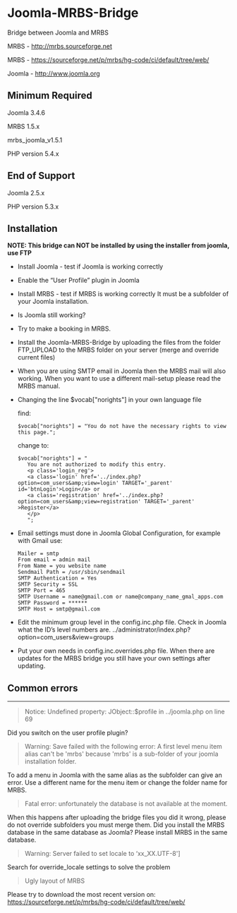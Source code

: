 # Joomla-MRBS-Bridge

Bridge between Joomla and MRBS

 MRBS - http://mrbs.sourceforge.net
 
 MRBS - https://sourceforge.net/p/mrbs/hg-code/ci/default/tree/web/

 Joomla - http://www.joomla.org

Minimum Required
-------------------------

Joomla 3.4.6

MRBS 1.5.x

mrbs_joomla_v1.5.1

PHP version 5.4.x


End of Support
-------------------------
Joomla 2.5.x

PHP version 5.3.x


Installation
-------------------------

**NOTE: This bridge can NOT be installed by using the installer from joomla, use FTP**

- Install Joomla - test if Joomla is working correctly
- Enable the “User Profile” plugin in Joomla
- Install MRBS - test if MRBS is working correctly It must be a subfolder of your Joomla installation.
- Is Joomla still working?
- Try to make a booking in MRBS.
- Install the Joomla-MRBS-Bridge by uploading the files from the folder FTP_UPLOAD to the MRBS folder on your server (merge and override current files)
- When you are using SMTP email in Joomla then the MRBS mail will also working. When you want to use a different mail-setup please read the MRBS manual.
- Changing the line $vocab["norights"] in your own language file

   find:
   ```
   $vocab["norights"] = "You do not have the necessary rights to view this page.";
   ```

   change to:
   
   ```
   $vocab["norights"] = "
      You are not authorized to modify this entry.
      <p class='login_reg'>
      <a class='login' href='../index.php?option=com_users&amp;view=login' TARGET='_parent' id='btnLogin'>Login</a> or
      <a class='registration' href='../index.php?option=com_users&amp;view=registration' TARGET='_parent' >Register</a>
      </p>
      ";
   ```

- Email settings must done in Joomla Global Configuration, for example with Gmail use:
	
  ```
  Mailer = smtp
  From email = admin mail
  From Name = you website name
  Sendmail Path = /usr/sbin/sendmail
  SMTP Authentication = Yes
  SMTP Security = SSL
  SMTP Port = 465
  SMTP Username = name@gmail.com or name@company_name_gmal_apps.com
  SMTP Password = ******
  SMTP Host = smtp@gmail.com
  ```

- Edit the minimum group level in the config.inc.php file. Check in Joomla what the ID’s level numbers are. ../administrator/index.php?option=com_users&view=groups
- Put your own needs in config.inc.overrides.php file. When there are updates for the MRBS bridge you still have your own settings after updating.



## Common errors
-------------------------

> Notice: Undefined property: JObject::$profile in ../joomla.php on line 69

Did you switch on the user profile plugin?

> Warning: Save failed with the following error: A first level menu item alias can't be 'mrbs' because 'mrbs' is a sub-folder of your joomla installation folder.

To add a menu in Joomla with the same alias as the subfolder can give an error. Use a different name for the menu item or change the folder name for MRBS. 

> Fatal error: unfortunately the database is not available at the moment.

When this happens after uploading the bridge files you did it wrong, please do not override subfolders you must merge them. Did you install the MRBS database in the same database as Joomla? Please install MRBS in the same database.

> Warning: Server failed to set locale to ‘xx_XX.UTF-8']

Search for override_locale settings to solve the problem

> Ugly layout of MRBS

Please try to download the most recent version on:
https://sourceforge.net/p/mrbs/hg-code/ci/default/tree/web/


